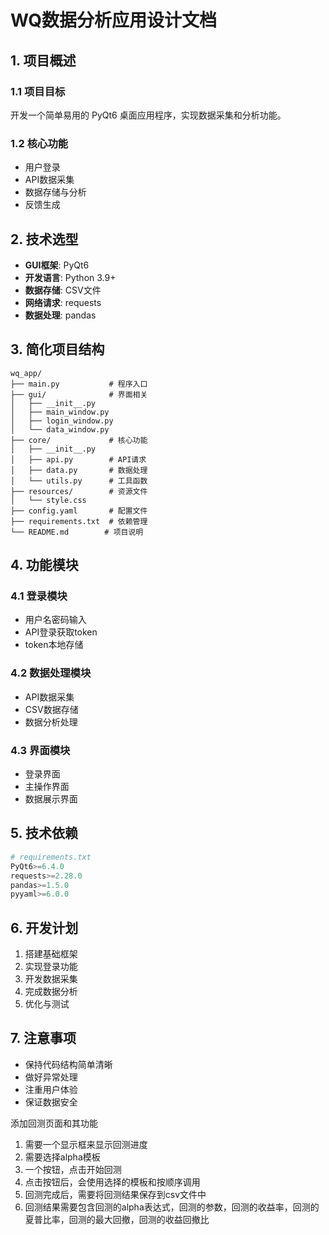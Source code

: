 # WQ数据分析应用设计文档

## 1. 项目概述

### 1.1 项目目标
开发一个简单易用的 PyQt6 桌面应用程序，实现数据采集和分析功能。

### 1.2 核心功能
- 用户登录
- API数据采集
- 数据存储与分析
- 反馈生成

## 2. 技术选型
- **GUI框架**: PyQt6
- **开发语言**: Python 3.9+
- **数据存储**: CSV文件
- **网络请求**: requests
- **数据处理**: pandas

## 3. 简化项目结构
```
wq_app/
├── main.py           # 程序入口
├── gui/              # 界面相关
│   ├── __init__.py
│   ├── main_window.py
│   ├── login_window.py
│   └── data_window.py
├── core/             # 核心功能
│   ├── __init__.py
│   ├── api.py        # API请求
│   ├── data.py       # 数据处理
│   └── utils.py      # 工具函数
├── resources/        # 资源文件
│   └── style.css
├── config.yaml       # 配置文件
├── requirements.txt  # 依赖管理
└── README.md        # 项目说明
```

## 4. 功能模块

### 4.1 登录模块
- 用户名密码输入
- API登录获取token
- token本地存储

### 4.2 数据处理模块
- API数据采集
- CSV数据存储
- 数据分析处理

### 4.3 界面模块
- 登录界面
- 主操作界面
- 数据展示界面

## 5. 技术依赖
```python
# requirements.txt
PyQt6>=6.4.0
requests>=2.28.0
pandas>=1.5.0
pyyaml>=6.0.0
```

## 6. 开发计划
1. 搭建基础框架
2. 实现登录功能
3. 开发数据采集
4. 完成数据分析
5. 优化与测试

## 7. 注意事项
- 保持代码结构简单清晰
- 做好异常处理
- 注重用户体验
- 保证数据安全


添加回测页面和其功能
1. 需要一个显示框来显示回测进度
2. 需要选择alpha模板
3. 一个按钮，点击开始回测
4. 点击按钮后，会使用选择的模板和按顺序调用
5. 回测完成后，需要将回测结果保存到csv文件中
6. 回测结果需要包含回测的alpha表达式，回测的参数，回测的收益率，回测的夏普比率，回测的最大回撤，回测的收益回撤比


